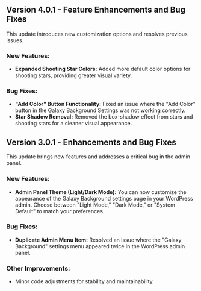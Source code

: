## Version 4.0.1 - Feature Enhancements and Bug Fixes

This update introduces new customization options and resolves previous issues.

### New Features:

*   **Expanded Shooting Star Colors:** Added more default color options for shooting stars, providing greater visual variety.

### Bug Fixes:

*   **"Add Color" Button Functionality:** Fixed an issue where the "Add Color" button in the Galaxy Background Settings was not working correctly.
*   **Star Shadow Removal:** Removed the box-shadow effect from stars and shooting stars for a cleaner visual appearance.

## Version 3.0.1 - Enhancements and Bug Fixes

This update brings new features and addresses a critical bug in the admin panel.

### New Features:

*   **Admin Panel Theme (Light/Dark Mode):** You can now customize the appearance of the Galaxy Background settings page in your WordPress admin. Choose between "Light Mode," "Dark Mode," or "System Default" to match your preferences.

### Bug Fixes:

*   **Duplicate Admin Menu Item:** Resolved an issue where the "Galaxy Background" settings menu appeared twice in the WordPress admin panel.

### Other Improvements:

*   Minor code adjustments for stability and maintainability.